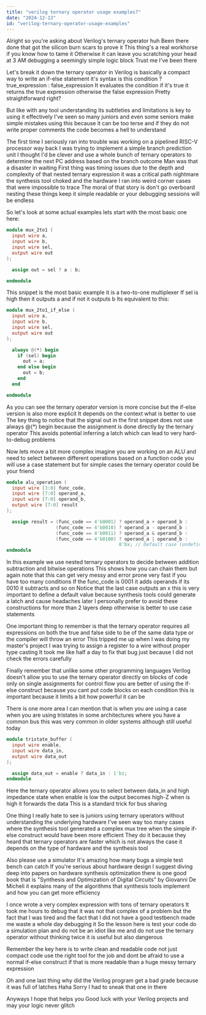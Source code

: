 ```yaml
---
title: "verilog ternary operator usage examples?"
date: "2024-12-13"
id: "verilog-ternary-operator-usage-examples"
---
```


Alright so you're asking about Verilog's ternary operator huh Been there done that got the silicon burn scars to prove it This thing's a real workhorse if you know how to tame it Otherwise it can leave you scratching your head at 3 AM debugging a seemingly simple logic block Trust me I've been there

Let's break it down the ternary operator in Verilog is basically a compact way to write an if-else statement it's syntax is this condition ? true_expression : false_expression It evaluates the condition if it's true it returns the true expression otherwise the false expression Pretty straightforward right?

But like with any tool understanding its subtleties and limitations is key to using it effectively I've seen so many juniors and even some seniors make simple mistakes using this because it can be too terse and if they do not write proper comments the code becomes a hell to understand

The first time I seriously ran into trouble was working on a pipelined RISC-V processor way back I was trying to implement a simple branch prediction unit I thought I'd be clever and use a whole bunch of ternary operators to determine the next PC address based on the branch outcome Man was that a disaster in waiting First thing was timing issues due to the depth and complexity of that nested ternary expression it was a critical path nightmare the synthesis tool choked and the hardware I ran into weird corner cases that were impossible to trace The moral of that story is don't go overboard nesting these things keep it simple readable or your debugging sessions will be endless

So let's look at some actual examples lets start with the most basic one here:

```verilog
module mux_2to1 (
  input wire a,
  input wire b,
  input wire sel,
  output wire out
);

  assign out = sel ? a : b;

endmodule
```

This snippet is the most basic example it is a two-to-one multiplexer If sel is high then it outputs a and if not it outputs b Its equivalent to this:

```verilog
module mux_2to1_if_else (
  input wire a,
  input wire b,
  input wire sel,
  output wire out
);

  always @(*) begin
    if (sel) begin
      out = a;
    end else begin
      out = b;
    end
  end

endmodule
```

As you can see the ternary operator version is more concise but the if-else version is also more explicit It depends on the context what is better to use The key thing to notice that the signal out in the first snippet does not use always @(*) begin because the assignment is done directly by the ternary operator This avoids potential inferring a latch which can lead to very hard-to-debug problems

Now lets move a bit more complex imagine you are working on an ALU and need to select between different operations based on a function code you will use a case statement but for simple cases the ternary operator could be your friend

```verilog
module alu_operation (
  input wire [3:0] func_code,
  input wire [7:0] operand_a,
  input wire [7:0] operand_b,
  output wire [7:0] result
);

  assign result = (func_code == 4'b0001) ? operand_a + operand_b :
                  (func_code == 4'b0010) ? operand_a - operand_b :
                  (func_code == 4'b0011) ? operand_a & operand_b :
                  (func_code == 4'b0100) ? operand_a | operand_b :
                                         8'bx; // Default case (undefined output)
endmodule
```

In this example we use nested ternary operators to decide between addition subtraction and bitwise operations This shows how you can chain them but again note that this can get very messy and error prone very fast if you have too many conditions If the func_code is 0001 it adds operands if its 0010 it subtracts and so on Notice that the last case outputs an x this is very important to define a default value because synthesis tools could generate a latch and cause headaches later I personally prefer to avoid these constructions for more than 2 layers deep otherwise is better to use case statements

One important thing to remember is that the ternary operator requires all expressions on both the true and false side to be of the same data type or the compiler will throw an error This tripped me up when I was doing my master's project I was trying to assign a register to a wire without proper type casting It took me like half a day to fix that bug just because I did not check the errors carefully

Finally remember that unlike some other programming languages Verilog doesn't allow you to use the ternary operator directly on blocks of code only on single assignments for control flow you are better of using the if-else construct because you cant put code blocks on each condition this is important because it limits a bit how powerful it can be

There is one more area I can mention that is when you are using a case when you are using tristates in some architectures where you have a common bus this was very common in older systems although still useful today

```verilog
module tristate_buffer (
  input wire enable,
  input wire data_in,
  output wire data_out
);

  assign data_out = enable ? data_in : 1'bz;
endmodule
```

Here the ternary operator allows you to select between data\_in and high impedance state when enable is low the output becomes high-Z when is high it forwards the data This is a standard trick for bus sharing

One thing I really hate to see is juniors using ternary operators without understanding the underlying hardware I've seen way too many cases where the synthesis tool generated a complex mux tree when the simple if-else construct would have been more efficient They do it because they heard that ternary operators are faster which is not always the case it depends on the type of hardware and the synthesis tool

Also please use a simulator It's amazing how many bugs a simple test bench can catch If you're serious about hardware design I suggest diving deep into papers on hardware synthesis optimization there is one good book that is "Synthesis and Optimization of Digital Circuits" by Giovanni De Micheli it explains many of the algorithms that synthesis tools implement and how you can get more efficiency

I once wrote a very complex expression with tons of ternary operators It took me hours to debug that it was not that complex of a problem but the fact that I was tired and the fact that I did not have a good testbench made me waste a whole day debugging it So the lesson here is test your code do a simulation plan and do not be an idiot like me and do not use the ternary operator without thinking twice it is useful but also dangerous

Remember the key here is to write clean and readable code not just compact code use the right tool for the job and dont be afraid to use a normal if-else construct if that is more readable than a huge messy ternary expression

Oh and one last thing why did the Verilog program get a bad grade because it was full of latches Haha Sorry I had to sneak that one in there

Anyways I hope that helps you Good luck with your Verilog projects and may your logic never glitch
